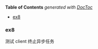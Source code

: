 <!-- START doctoc generated TOC please keep comment here to allow auto update -->
<!-- DON'T EDIT THIS SECTION, INSTEAD RE-RUN doctoc TO UPDATE -->
**Table of Contents**  *generated with [DocToc](https://github.com/thlorenz/doctoc)*

- [ex8](#ex8)

<!-- END doctoc generated TOC please keep comment here to allow auto update -->

### ex8

测试 client 终止异步任务